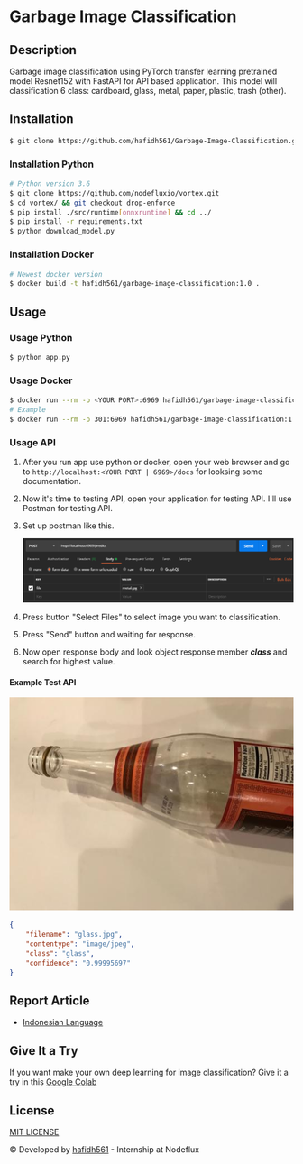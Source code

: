 # Garbage Image Classification

## Description

Garbage image classification using PyTorch transfer learning pretrained model Resnet152 with FastAPI for API based application. This model will classification 6 class: cardboard, glass, metal, paper, plastic, trash (other).

## Installation

```bash
$ git clone https://github.com/hafidh561/Garbage-Image-Classification.git
```

### Installation Python

```bash
# Python version 3.6
$ git clone https://github.com/nodefluxio/vortex.git
$ cd vortex/ && git checkout drop-enforce
$ pip install ./src/runtime[onnxruntime] && cd ../
$ pip install -r requirements.txt
$ python download_model.py
```

### Installation Docker

```bash
# Newest docker version
$ docker build -t hafidh561/garbage-image-classification:1.0 .
```

## Usage

### Usage Python

```bash
$ python app.py
```

### Usage Docker

```bash
$ docker run --rm -p <YOUR PORT>:6969 hafidh561/garbage-image-classification:1.0
# Example
$ docker run --rm -p 301:6969 hafidh561/garbage-image-classification:1.0
```

### Usage API

1. After you run app use python or docker, open your web browser and go to `http://localhost:<YOUR PORT | 6969>/docs` for looksing some documentation.
2. Now it's time to testing API, open your application for testing API. I'll use Postman for testing API.
3. Set up postman like this.

    ![postman_body](screenshots/ss0.png)

4. Press button "Select Files" to select image you want to classification.
5. Press "Send" button and waiting for response.
6. Now open response body and look object response member **_class_** and search for highest value.

#### Example Test API

![glass](./screenshots/ss1.jpg)

```json
{
	"filename": "glass.jpg",
	"contentype": "image/jpeg",
	"class": "glass",
	"confidence": "0.99995697"
}
```

## Report Article

-   [Indonesian Language](https://docs.google.com/document/d/1w12SAlME0w9xAGnaB3kgvrVVqNbADNlxk2_pyF-LylM/edit?usp=sharing)

## Give It a Try

If you want make your own deep learning for image classification? Give it a try in this [Google Colab](https://colab.research.google.com/github/hafidh561/Garbage-Image-Classification/blob/main/training_model.ipynb)

## License

[MIT LICENSE](./LICENSE)

© Developed by [hafidh561](https://github.com/hafidh561) - Internship at Nodeflux
